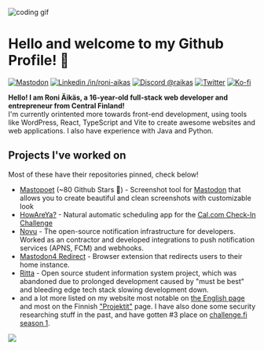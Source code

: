 <!-- (C) ∷𝙹リ╎ ᔑ╎ꖌᔑᓭ -->
![coding gif](https://c.tenor.com/GfSX-u7VGM4AAAAM/coding.gif)
<!-- ∴ᒷꖎᓵ𝙹ᒲᒷ ℸ ̣ 𝙹 ᒲ|| ⊣╎ℸ ̣ ⍑⚍ʖ !¡∷𝙹⎓╎ꖎᒷ -->

# Hello and welcome to my Github Profile! 👋
<a rel="me" href="https://mementomori.social/@raikas"><img src="https://img.shields.io/badge/-MASTODON-%232B90D9?style=for-the-badge&logo=mastodon&logoColor=white" alt="Mastodon" /></a>
[![Linkedin /in/roni-aikas](https://img.shields.io/badge/LinkedIn-0077B5?style=for-the-badge&logo=linkedin&logoColor=white)](https://linkedin.com/in/roni-aikas/)
[![Discord @raikas](https://img.shields.io/badge/Discord-@raikas-blue?style=for-the-badge&logo=discord)](https://discord.gg/H8RJDmmb3R)
[![Twitter](https://img.shields.io/badge/Twitter-raikasdev-lightblue?style=for-the-badge&logo=twitter)](https://twitter.com/raikasdev)
[![Ko-fi](https://img.shields.io/badge/Ko--fi-F16061?style=for-the-badge&logo=ko-fi&logoColor=white)](https://ko-fi.com/raikasdev)

**Hello! I am Roni Äikäs, a 16-year-old full-stack web developer and entrepreneur from Central Finland!** \
I'm currently orintented more towards front-end development, using tools like WordPress, React, TypeScript and Vite to create awesome websites and web applications.
I also have experience with Java and Python.

## Projects I've worked on
Most of these have their repositories pinned, check below!

- [Mastopoet](https://mastopoet.raikas.dev) (~80 Github Stars 🌟) - Screenshot tool for [Mastodon](https://joinmastodon.org) that allows you to create beautiful and clean screenshots with customizable look
- [HowAreYa?](https://checkin.raikas.dev) - Natural automatic scheduling app for the [Cal.com Check-In Challenge](https://github.com/calcom/cal.com/issues/14676)
- [Novu](https://novu.co) - The open-source notification infrastructure for developers. Worked as an contractor and developed integrations to push notification services (APNS, FCM) and webhooks. 
- [Mastodon4 Redirect](https://github.com/raikasdev/mastodon4-redirect) - Browser extension that redirects users to their home instance.
- [Ritta](https://github.com/rittaschool) - Open source student information system project, which was abandoned due to prolonged development caused by "must be best" and bleeding edge tech stack slowing development down.
- and a lot more listed on my website most notable on [the English page](https://raikas.dev/in-english) and most on the Finnish ["Projektit"](https://raikas.dev/projektit) page.
I have also done some security researching stuff in the past, and have gotten #3 place on [challenge.fi season 1](https://challenge.fi).

<img src="https://github-readme-stats.vercel.app/api?username=raikasdev&hide_title=true&show_icons=true&theme=radical">
